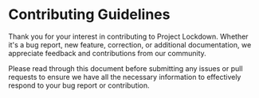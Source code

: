 # Contributing Guidelines

Thank you for your interest in contributing to Project Lockdown. Whether it's a bug report, new feature, correction, or additional documentation, we appreciate feedback and contributions from our community.

Please read through this document before submitting any issues or pull requests to ensure we have all the necessary information to effectively respond to your bug report or contribution.

